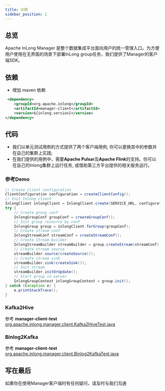 ```yaml
---
title: 示例
sidebar_position: 1
---
```


## 总览

Apache InLong Manager 是整个数据集成平台面向用户的统一管理入口。为方便用户使用在无界面的场景下部署InLong group任务，我们提供了Manager的客户端SDK。

## 依赖

- 增加 maven 依赖
```xml
 <dependency>
    <groupId>org.apache.inlong</groupId>
    <artifactId>manager-client</artifactId>
    <version>${inlong.version}</version>
</dependency>
```

## 代码

- 我们以单元测试用例的方式提供了两个客户端用例, 你可以更换其中的参数并在自己的集群上实践;
- 在我们提供的用例中，需要**Apache Pulsar**及**Apache Flink**的支持。你可以在自己的Inlong集群上运行任务, 或借助第三方平台提供的相关服务运行。

### 参考Demo

```java
// Create client configuration
ClientConfiguration configuration = createClientConfig();
// Init Inlong client
InlongClient inlongClient = InlongClient.create(SERVICE_URL, configuration);
try {
    // Create group conf
    InlongGroupConf groupConf = createGroupConf();
    // Init group resource by conf
    InlongGroup group = inlongClient.forGroup(groupConf);
    // Create stream conf
    InlongStreamConf streamConf = createStreamConf();
    // Create Stream builder 
    InlongStreamBuilder streamBuilder = group.createStream(streamConf);
    // Create stream source
    streamBuilder.source(createSource());
    // Create stream sink
    streamBuilder.sink(createSink());
    // Init stream 
    streamBuilder.initOrUpdate();
    // Start group in server
    InlongGroupContext inlongGroupContext = group.init();
} catch (Exception e) {
    e.printStackTrace();
}
```

### Kafka2Hive

参考 **manager-client-test**
[org.apache.inlong.manager.client.Kafka2HiveTest.java](https://github.com/apache/incubator-inlong/blob/master/inlong-manager/manager-client-test/src/test/java/org/apache/inlong/manager/client/Kafka2HiveTest.java)

### Binlog2Kafka

参考 **manager-client-test**
[org.apache.inlong.manager.client.Binlog2KafkaTest.java](https://github.com/apache/incubator-inlong/blob/master/inlong-manager/manager-client-test/src/test/java/org/apache/inlong/manager/client/Binlog2KafkaTest.java)

## 写在最后

如果你在使用Manager客户端时有任何疑问，请及时与我们沟通